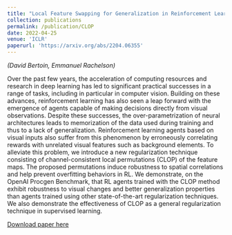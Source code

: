 ```yaml
---
title: "Local Feature Swapping for Generalization in Reinforcement Learning"
collection: publications
permalink: /publication/CLOP
date: 2022-04-25
venue: 'ICLR'
paperurl: 'https://arxiv.org/abs/2204.06355'
---
```

*(David Bertoin, Emmanuel Rachelson)*

Over the past few years, the acceleration of computing resources and research in deep learning has led to significant practical successes in a range of tasks, including in particular in computer vision. Building on these advances, reinforcement learning has also seen a leap forward with the emergence of agents capable of making decisions directly from visual observations. Despite these successes, the over-parametrization of neural architectures leads to memorization of the data used during training and thus to a lack of generalization. Reinforcement learning agents based on visual inputs also suffer from this phenomenon by erroneously correlating rewards with unrelated visual features such as background elements. To alleviate this problem, we introduce a new regularization technique consisting of channel-consistent local permutations (CLOP) of the feature maps. The proposed permutations induce robustness to spatial correlations and help prevent overfitting behaviors in RL. We demonstrate, on the OpenAI Procgen Benchmark, that RL agents trained with the CLOP method exhibit robustness to visual changes and better generalization properties than agents trained using other state-of-the-art regularization techniques. We also demonstrate the effectiveness of CLOP as a general regularization technique in supervised learning. 

[Download paper here](https://arxiv.org/abs/2204.06355)


